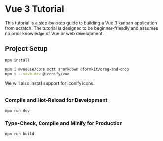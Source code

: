# Vue 3 Tutorial

This tutorial is a step-by-step guide to building a Vue 3 kanban application from scratch. The tutorial is designed to be beginner-friendly and assumes no prior knowledge of Vue or web development.

## Project Setup

```sh
npm install
```

```sh
npm i @vueuse/core mqtt snarkdown @formkit/drag-and-drop
npm i --save-dev @iconify/vue
```

We will also install support for iconify icons.

```sh

```

### Compile and Hot-Reload for Development

```sh
npm run dev
```

### Type-Check, Compile and Minify for Production

```sh
npm run build
```

